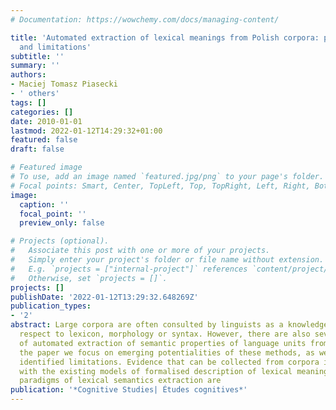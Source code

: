 ```yaml
---
# Documentation: https://wowchemy.com/docs/managing-content/

title: 'Automated extraction of lexical meanings from Polish corpora: potentialities
  and limitations'
subtitle: ''
summary: ''
authors:
- Maciej Tomasz Piasecki
- ' others'
tags: []
categories: []
date: 2010-01-01
lastmod: 2022-01-12T14:29:32+01:00
featured: false
draft: false

# Featured image
# To use, add an image named `featured.jpg/png` to your page's folder.
# Focal points: Smart, Center, TopLeft, Top, TopRight, Left, Right, BottomLeft, Bottom, BottomRight.
image:
  caption: ''
  focal_point: ''
  preview_only: false

# Projects (optional).
#   Associate this post with one or more of your projects.
#   Simply enter your project's folder or file name without extension.
#   E.g. `projects = ["internal-project"]` references `content/project/deep-learning/index.md`.
#   Otherwise, set `projects = []`.
projects: []
publishDate: '2022-01-12T13:29:32.648269Z'
publication_types:
- '2'
abstract: Large corpora are often consulted by linguists as a knowledge source with
  respect to lexicon, morphology or syntax. However, there are also several methods
  of automated extraction of semantic properties of language units from corpora. In
  the paper we focus on emerging potentialities of these methods, as well as on their
  identified limitations. Evidence that can be collected from corpora is confronted
  with the existing models of formalised description of lexical meanings. Two basic
  paradigms of lexical semantics extraction are
publication: '*Cognitive Studies| Études cognitives*'
---
```

